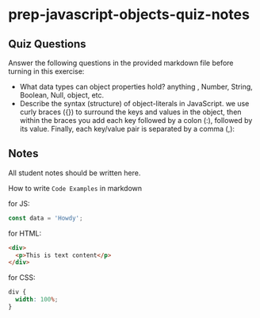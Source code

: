 # prep-javascript-objects-quiz-notes

## Quiz Questions

Answer the following questions in the provided markdown file before turning in this exercise:

- What data types can object properties hold?
  anything , Number, String, Boolean, Null, object, etc.
- Describe the syntax (structure) of object-literals in JavaScript.
  we use curly braces ({}) to surround the keys and values in the object, then within the braces you add each key followed by a colon (:), followed by its value. Finally, each key/value pair is separated by a comma (,):

## Notes

All student notes should be written here.

How to write `Code Examples` in markdown

for JS:

```javascript
const data = 'Howdy';
```

for HTML:

```html
<div>
  <p>This is text content</p>
</div>
```

for CSS:

```css
div {
  width: 100%;
}
```
